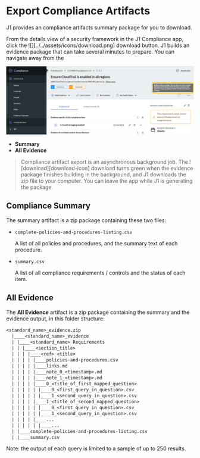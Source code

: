 # Export Compliance Artifacts

J1 provides an compliance artifacts summary package for you to download. 

From the details view of a security framework in the J1 Compliance app, click the ![][../../assets/icons/download.png]
download button. J1 builds an evidence package that can take several minutes to
prepare. You can navigate away from the

![](../../assets/compliance-download.png)

- **Summary**
- **All Evidence**

> Compliance artifact export is an asynchronous background job. The ![download][download-icon] download
> turns green when the evidence package finishes building in the background, and J1 downloads
> the zip file to your computer. You can leave the app while J1 is generating the package.

## Compliance Summary

The summary artifact is a zip package containing these two files:

- `complete-policies-and-procedures-listing.csv`

  A list of all policies and procedures, and the summary text of each procedure.

- `summary.csv`

  A list of all compliance requirements / controls and the status of each item.

## All Evidence

The **All Evidence** artifact is a zip package containing the summary and the
evidence output, in this folder structure:

```text
<standard_name>_evidence.zip
  |____<standard_name>_evidence
  | |____<standard_name> Requirements
  | | |____<section_title>
  | | | |____<ref> <title>
  | | | | |____policies-and-procedures.csv
  | | | | |____links.md
  | | | | |____note_0_<timestamp>.md
  | | | | |____note_1_<timestamp>.md
  | | | | |____0_<title_of_first_mapped_question>
  | | | | | |____0_<first_query_in_question>.csv
  | | | | | |____1_<second_query_in_question>.csv
  | | | | |____1_<title_of_second_mapped_question>
  | | | | | |____0_<first_query_in_question>.csv
  | | | | | |____1_<second_query_in_question>.csv
  | | | | |____...
  | | | | | |____...
  | |____complete-policies-and-procedures-listing.csv
  | |____summary.csv
```

Note: the output of each query is limited to a sample of up to 250 results.
